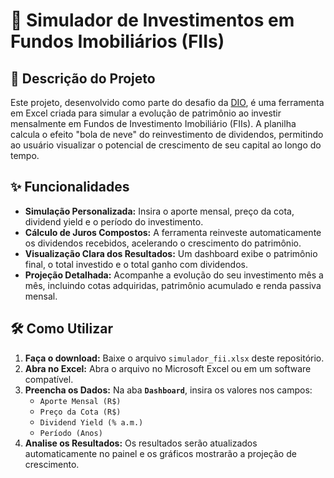 # 🚀 Simulador de Investimentos em Fundos Imobiliários (FIIs)

## 📄 Descrição do Projeto

Este projeto, desenvolvido como parte do desafio da [DIO](https://www.dio.me/), é uma ferramenta em Excel criada para simular a evolução de patrimônio ao investir mensalmente em Fundos de Investimento Imobiliário (FIIs). A planilha calcula o efeito "bola de neve" do reinvestimento de dividendos, permitindo ao usuário visualizar o potencial de crescimento de seu capital ao longo do tempo.

## ✨ Funcionalidades

- **Simulação Personalizada:** Insira o aporte mensal, preço da cota, dividend yield e o período do investimento.
- **Cálculo de Juros Compostos:** A ferramenta reinveste automaticamente os dividendos recebidos, acelerando o crescimento do patrimônio.
- **Visualização Clara dos Resultados:** Um dashboard exibe o patrimônio final, o total investido e o total ganho com dividendos.
- **Projeção Detalhada:** Acompanhe a evolução do seu investimento mês a mês, incluindo cotas adquiridas, patrimônio acumulado e renda passiva mensal.

## 🛠️ Como Utilizar

1.  **Faça o download:** Baixe o arquivo `simulador_fii.xlsx` deste repositório.
2.  **Abra no Excel:** Abra o arquivo no Microsoft Excel ou em um software compatível.
3.  **Preencha os Dados:** Na aba **`Dashboard`**, insira os valores nos campos:
    -   `Aporte Mensal (R$)`
    -   `Preço da Cota (R$)`
    -   `Dividend Yield (% a.m.)`
    -   `Período (Anos)`
4.  **Analise os Resultados:** Os resultados serão atualizados automaticamente no painel e os gráficos mostrarão a projeção de crescimento.


